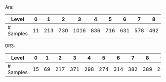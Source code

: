
Ara:

| Level  | 0  | 1  | 2 | 3  | 4  | 5  | 6 | 7  | 8  | 9 | 10 |
| ------ |----| ---|----| ---|----| ---|----| ---|----| ---|---|
| # Samples | 11 | 213 |730 | 1016 |  836 |  716 |  631  | 578 |  492  | 513 | 13896|



DR3:

| Level  | 0  | 1  | 2 | 3  | 4  | 5  | 6 | 7  | 8  | 9 | 10 |
| ------ |----| ---|----| ---|----| ---|----| ---|----| ---|---|
| # Samples | 15 |  69 | 217 | 371 | 298 | 274 | 314 | 382 | 389 | 261 | 8063 |
